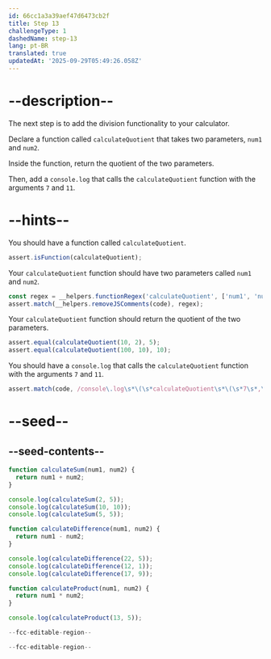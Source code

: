 ```yaml
---
id: 66cc1a3a39aef47d6473cb2f
title: Step 13
challengeType: 1
dashedName: step-13
lang: pt-BR
translated: true
updatedAt: '2025-09-29T05:49:26.058Z'
---
```


# --description--

The next step is to add the division functionality to your calculator.

Declare a function called `calculateQuotient` that takes two parameters, `num1` and `num2`.

Inside the function, return the quotient of the two parameters.

Then, add a `console.log` that calls the `calculateQuotient` function with the arguments `7` and `11`.

# --hints--

You should have a function called `calculateQuotient`.

```js
assert.isFunction(calculateQuotient);
```

Your `calculateQuotient` function should have two parameters called `num1` and `num2`.

```js
const regex = __helpers.functionRegex('calculateQuotient', ['num1', 'num2']);
assert.match(__helpers.removeJSComments(code), regex);
```

Your `calculateQuotient` function should return the quotient of the two parameters.

```js
assert.equal(calculateQuotient(10, 2), 5);
assert.equal(calculateQuotient(100, 10), 10);
```

You should have a `console.log` that calls the `calculateQuotient` function with the arguments `7` and `11`.

```js
assert.match(code, /console\.log\s*\(\s*calculateQuotient\s*\(\s*7\s*,\s*11\s*\)\s*\)\s*;?/);
```

# --seed--

## --seed-contents--

```js
function calculateSum(num1, num2) {
  return num1 + num2;
}

console.log(calculateSum(2, 5));
console.log(calculateSum(10, 10));
console.log(calculateSum(5, 5));

function calculateDifference(num1, num2) {
  return num1 - num2;
}

console.log(calculateDifference(22, 5));
console.log(calculateDifference(12, 1));
console.log(calculateDifference(17, 9));

function calculateProduct(num1, num2) {
  return num1 * num2;
}

console.log(calculateProduct(13, 5));

--fcc-editable-region--

--fcc-editable-region--
```
